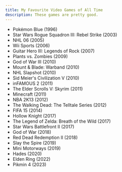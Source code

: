```yaml
---
title: My Favourite Video Games of All Time
description: These games are pretty good.
---
```


- Pokémon Blue (1996)
- Star Wars Rogue Squadron III: Rebel Strike (2003)
- NHL 06 (2005)
- Wii Sports (2006)
- Guitar Hero III: Legends of Rock (2007)
- Plants vs. Zombies (2009)
- God of War III (2010)
- Mount & Blade: Warband (2010)
- NHL Slapshot (2010)
- Sid Meier's Civilization V (2010)
- inFAMOUS 2 (2011)
- The Elder Scrolls V: Skyrim (2011)
- Minecraft (2011)
- NBA 2K13 (2012)
- The Walking Dead: The Telltale Series (2012)
- FIFA 15 (2014)
- Hollow Knight (2017)
- The Legend of Zelda: Breath of the Wild (2017)
- Star Wars Battlefront II (2017)
- God of War (2018)
- Red Dead Redemption II (2018)
- Slay the Spire (2019)
- Mini Motorways (2019)
- Hades (2020)
- Elden Ring (2022)
- Pikmin 4 (2023)
